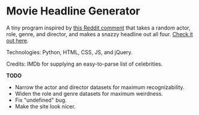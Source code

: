 # Movie Headline Generator

A tiny program inspired by [this Reddit comment](https://www.reddit.com/r/movies/comments/astli9/chris_hemsworth_to_play_hulk_hogan_in_biopic/egwq5o1) that takes a random actor, role, genre, and director, and makes a snazzy headline out all four. [Check it out here](https://rhythms06.github.io/movie-headline-generator/main.html).

Technologies: Python, HTML, CSS, JS, and jQuery.

Credits: IMDb for supplying an easy-to-parse list of celebrities.

**TODO**
* Narrow the actor and director datasets for maximum recognizability.
* Widen the role and genre datasets for maximum weirdness.
* Fix "undefined" bug.
* Make the site look nicer.
